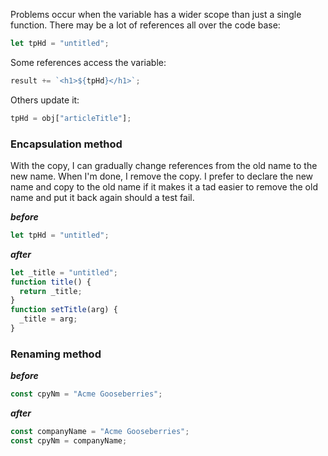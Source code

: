 Problems occur when the variable has a wider scope than just a single function. There may be a lot of references all over the code base:

```javascript
let tpHd = "untitled";
```

Some references access the variable:

```javascript
result += `<h1>${tpHd}</h1>`;
```

Others update it:

```javascript
tpHd = obj["articleTitle"];
```

### Encapsulation method

With the copy, I can gradually change references from the old name to the new name. When I'm done, I remove the copy. I prefer to declare the new name and copy to the old name if it makes it a tad easier to remove the old name and put it back again should a test fail.

**_before_**

```javascript
let tpHd = "untitled";
```

**_after_**

```javascript
let _title = "untitled";
function title() {
  return _title;
}
function setTitle(arg) {
  _title = arg;
}
```

### Renaming method

**_before_**

```javascript
const cpyNm = "Acme Gooseberries";
```

**_after_**

```javascript
const companyName = "Acme Gooseberries";
const cpyNm = companyName;
```
